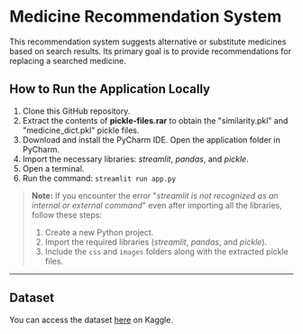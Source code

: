# Medicine Recommendation System

This recommendation system suggests alternative or substitute medicines based on search results. Its primary goal is to provide recommendations for replacing a searched medicine.

## How to Run the Application Locally

1. Clone this GitHub repository.
2. Extract the contents of **pickle-files.rar** to obtain the "similarity.pkl" and "medicine_dict.pkl" pickle files.
3. Download and install the PyCharm IDE. Open the application folder in PyCharm.
4. Import the necessary libraries: *streamlit*, *pandas*, and *pickle*.
5. Open a terminal.
6. Run the command: `streamlit run app.py`

> **Note:** If you encounter the error "*streamlit is not recognized as an internal or external command*" even after importing all the libraries, follow these steps:
> 1. Create a new Python project.
> 2. Import the required libraries (*streamlit*, *pandas*, and *pickle*).
> 3. Include the `css` and `images` folders along with the extracted pickle files.

---

## Dataset
You can access the dataset [here](https://www.kaggle.com/code/mpwolke/medicine-recommendation/data) on Kaggle.
